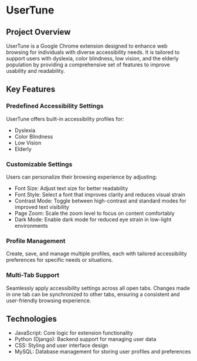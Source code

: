 # UserTune
## Project Overview
UserTune is a Google Chrome extension designed to enhance web browsing for individuals with diverse accessibility needs. It is tailored to support users with dyslexia, color blindness, low vision, and the elderly population by providing a comprehensive set of features to improve usability and readability.
## Key Features
### Predefined Accessibility Settings
UserTune offers built-in accessibility profiles for:
* Dyslexia
* Color Blindness
* Low Vision
* Elderly

### Customizable Settings
Users can personalize their browsing experience by adjusting:
* Font Size: Adjust text size for better readability
* Font Style: Select a font that improves clarity and reduces visual strain
* Contrast Mode: Toggle between high-contrast and standard modes for improved text visibility
* Page Zoom: Scale the zoom level to focus on content comfortably
* Dark Mode: Enable dark mode for reduced eye strain in low-light environments

### Profile Management
Create, save, and manage multiple profiles, each with tailored accessibility preferences for specific needs or situations.

### Multi-Tab Support
Seamlessly apply accessibility settings across all open tabs. Changes made in one tab can be synchronized to other tabs, ensuring a consistent and user-friendly browsing experience.

## Technologies
* JavaScript: Core logic for extension functionality
* Python (Django): Backend support for managing user data
* CSS: Styling and user interface design
* MySQL: Database management for storing user profiles and preferences
